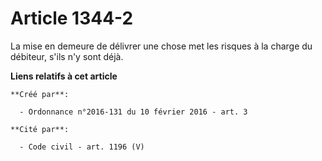 # Article 1344-2

La mise en demeure de délivrer une chose met les risques à la charge du débiteur, s'ils n'y sont déjà.

**Liens relatifs à cet article**

	**Créé par**:

	  - Ordonnance n°2016-131 du 10 février 2016 - art. 3

	**Cité par**:

	  - Code civil - art. 1196 (V)
